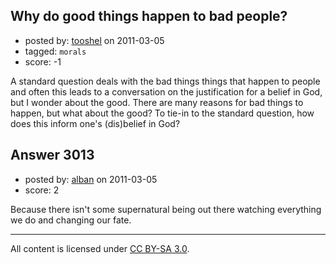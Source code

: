 ## Why do good things happen to bad people?

- posted by: [tooshel](https://stackexchange.com/users/-1/817-tooshel) on 2011-03-05
- tagged: `morals`
- score: -1

A standard question deals with the bad things things that happen to people and often this leads to a conversation on the justification for a belief in God, but I wonder about the good. There are many reasons for bad things to happen, but what about the good? To tie-in to the standard question, how does this inform one's (dis)belief in God?




## Answer 3013

- posted by: [alban](https://stackexchange.com/users/-1/1200-alban) on 2011-03-05
- score: 2

Because there isn't some supernatural being out there watching everything we do and changing our fate.



---

All content is licensed under [CC BY-SA 3.0](https://creativecommons.org/licenses/by-sa/3.0/).
